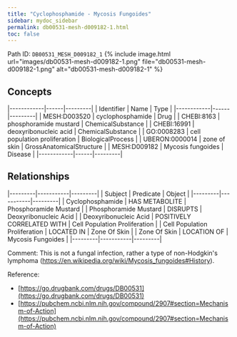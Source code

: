 ```yaml
---
title: "Cyclophosphamide - Mycosis Fungoides"
sidebar: mydoc_sidebar
permalink: db00531-mesh-d009182-1.html
toc: false 
---
```



Path ID: `DB00531_MESH_D009182_1`
{% include image.html url="images/db00531-mesh-d009182-1.png" file="db00531-mesh-d009182-1.png" alt="db00531-mesh-d009182-1" %}

## Concepts

|------------|------|---------|
| Identifier | Name | Type    |
|------------|------|---------|
| MESH:D003520 | cyclophosphamide | Drug |
| CHEBI:8163 | phosphoramide mustard | ChemicalSubstance |
| CHEBI:16991 | deoxyribonucleic acid | ChemicalSubstance |
| GO:0008283 | cell population proliferation | BiologicalProcess |
| UBERON:0000014 | zone of skin | GrossAnatomicalStructure |
| MESH:D009182 | Mycosis fungoides | Disease |
|------------|------|---------|

## Relationships

|---------|-----------|---------|
| Subject | Predicate | Object  |
|---------|-----------|---------|
| Cyclophosphamide | HAS METABOLITE | Phosphoramide Mustard |
| Phosphoramide Mustard | DISRUPTS | Deoxyribonucleic Acid |
| Deoxyribonucleic Acid | POSITIVELY CORRELATED WITH | Cell Population Proliferation |
| Cell Population Proliferation | LOCATED IN | Zone Of Skin |
| Zone Of Skin | LOCATION OF | Mycosis Fungoides |
|---------|-----------|---------|

Comment: This is not a fungal infection, rather a type of non-Hodgkin's lymphoma (https://en.wikipedia.org/wiki/Mycosis_fungoides#History).

Reference: 
  - [https://go.drugbank.com/drugs/DB00531](https://go.drugbank.com/drugs/DB00531)
  - [https://pubchem.ncbi.nlm.nih.gov/compound/2907#section=Mechanism-of-Action](https://pubchem.ncbi.nlm.nih.gov/compound/2907#section=Mechanism-of-Action)
